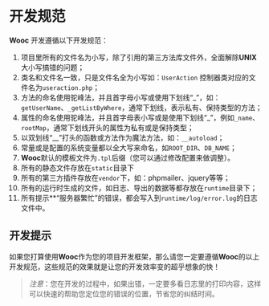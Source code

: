 # 开发规范

**Wooc** 开发遵循以下开发规范：
1. 项目里所有的文件名为小写，除了引用的第三方法库文件外，全面解除**UNIX**大小写搞错的问题；
2. 类名和文件名一致，只是文件名全为小写如：`UserAction` 控制器类对应的文件名为`useraction.php`；
3. 方法的命名使用驼峰法，并且首字母小写或使用下划线“_”，如：`getUserName`、`_getListByWhere`，通常下划线，表示私有、保持类型的方法；
4. 属性的命名使用驼峰法，并且首字母表小写或是使用下划线“_”，例如`_name`、`rootMap`，通常下划线开头的属性为私有或是保持类型；
5. 以双划线“\__”打头的函数或方法作为魔法方法，如：`__autoload`；
6. 常量或是配置的系统变量都以全大写来命名，如`ROOT_DIR`、`DB_NAME`；
7. **Wooc**默认的模板文件为`.tpl`后缀（您可以通过修改配置来做调整）。
8. 所有的静态文件存放在`static`目录下
9. 所有的第三方插件存放在`vendor`下，如：phpmailer、jquery等等；
10. 所有的运行时生成的文件，如日志、导出的数据等都存放在`runtime`目录下；
11. 所有提示**“服务器繁忙”的错误，都会写入到`runtime/log/error.log`的日志文件中。
## 开发提示
如果您打算使用**Wooc**作为您的项目开发框架，那么请您一定要遵循**Wooc**的以上开发规范，这些规范的效果就是让您的开发效率变的超乎想象的快！
> *注意*：您在开发的过程中，如果出错，一定要多看日志里的打印内容，这样可以快速的帮助您定位您的错误的位置，节省您的纠结时间。